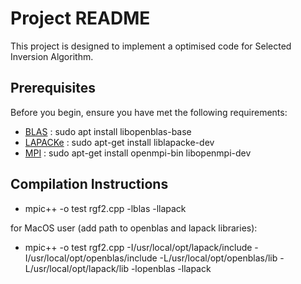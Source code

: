 # Project README

This project is designed to implement a optimised code for Selected Inversion Algorithm.

## Prerequisites

Before you begin, ensure you have met the following requirements:

- [BLAS](#blas) : sudo apt install libopenblas-base 
- [LAPACKe](#lapacke) : sudo apt-get install liblapacke-dev
- [MPI](#mpi) : sudo apt-get install openmpi-bin libopenmpi-dev

## Compilation Instructions

- mpic++ -o test rgf2.cpp -lblas -llapack

for MacOS user (add path to openblas and lapack libraries):
- mpic++ -o test rgf2.cpp -I/usr/local/opt/lapack/include -I/usr/local/opt/openblas/include  -L/usr/local/opt/openblas/lib -L/usr/local/opt/lapack/lib -lopenblas -llapack